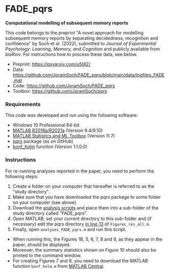 # FADE_pqrs

**Computational modelling of subsequent memory reports**

This code belongs to the preprint "A novel approach for modelling subsequent memory reports by separating decidedness, recognition and confidence" by Soch et al. (2022), submitted to *Journal of Experimental Psychology: Learning, Memory, and Cognition* and publicly available from *bioRxiv*. For instructions how to process these data, see below.

- Preprint: https://psyarxiv.com/u5t82/
- Data: https://github.com/JoramSoch/FADE_pqrs/blob/main/data/logfiles_FADE.mat
- Code: https://github.com/JoramSoch/FADE_pqrs
- Toolbox: https://github.com/JoramSoch/pqrs


### Requirements

This code was developed and run using the following software:
- Windows 10 Professional 64-bit
- [MATLAB R2018a/R2021a](https://de.mathworks.com/help/matlab/release-notes.html) (Version 9.4/9.10)
- [MATLAB Statistics and ML Toolbox](https://de.mathworks.com/products/statistics.html) (Version 11.7)
- [pqrs](https://github.com/JoramSoch/pqrs) package (as on GitHub)
- [bonf_holm](https://www.mathworks.com/matlabcentral/fileexchange/28303-bonferroni-holm-correction-for-multiple-comparisons) function (Version 1.1.0.0)


### Instructions

For re-running analyses reported in the paper, you need to perform the following steps:
1. Create a folder on your computer that hereafter is referred to as the "study directory".
2. Make sure that you have downloaded the pqrs package to some folder on your computer (see above).
3. Download the [analysis scripts](https://github.com/JoramSoch/FADE_pqrs/archive/main.zip) and place them into a sub-folder of the study directory called "FADE_pqrs".
4. Open MATLAB, set your current directory to this sub-folder and (if necessary) edit the pqrs directory [in line 13](https://github.com/JoramSoch/FADE_pqrs/blob/main/Figures_res_all.m#L13) of `Figures_res_all.m`.
5. Finally, open `analyses_FADE_pqrs.m` and run this script.

* When running this, the Figures 1B, 5, 6, 7, 8 and 9, as they appear in the paper, should be displayed.
* Moreover, the summary statistics shown on Figure 10 should also be printed to the command window.
* For creating Figures 7 and 8, you need to download the MATLAB function `bonf_holm.m` from [MATLAB Central](https://www.mathworks.com/matlabcentral/fileexchange/28303-bonferroni-holm-correction-for-multiple-comparisons).